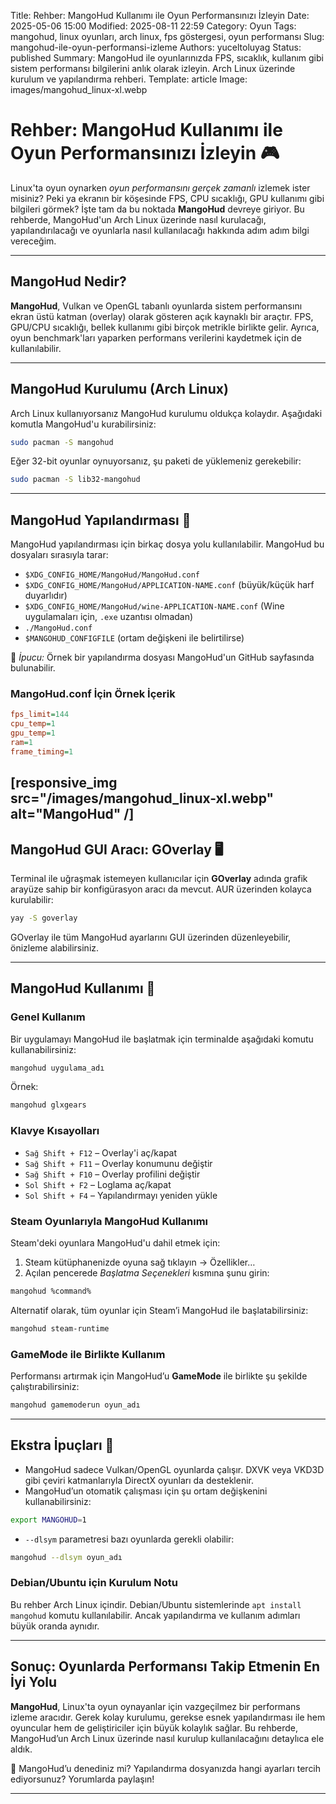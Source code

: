 Title: Rehber: MangoHud Kullanımı ile Oyun Performansınızı İzleyin
Date: 2025-05-06 15:00
Modified: 2025-08-11 22:59
Category: Oyun
Tags: mangohud, linux oyunları, arch linux, fps göstergesi, oyun performansı
Slug: mangohud-ile-oyun-performansi-izleme
Authors: yuceltoluyag
Status: published
Summary: MangoHud ile oyunlarınızda FPS, sıcaklık, kullanım gibi sistem performansı bilgilerini anlık olarak izleyin. Arch Linux üzerinde kurulum ve yapılandırma rehberi.
Template: article
Image: images/mangohud_linux-xl.webp

# Rehber: MangoHud Kullanımı ile Oyun Performansınızı İzleyin 🎮

Linux'ta oyun oynarken *oyun performansını gerçek zamanlı* izlemek ister misiniz? Peki ya ekranın bir köşesinde FPS, CPU sıcaklığı, GPU kullanımı gibi bilgileri görmek? İşte tam da bu noktada **MangoHud** devreye giriyor. Bu rehberde, MangoHud'un Arch Linux üzerinde nasıl kurulacağı, yapılandırılacağı ve oyunlarla nasıl kullanılacağı hakkında adım adım bilgi vereceğim.

---

## MangoHud Nedir?

**MangoHud**, Vulkan ve OpenGL tabanlı oyunlarda sistem performansını ekran üstü katman (overlay) olarak gösteren açık kaynaklı bir araçtır. FPS, GPU/CPU sıcaklığı, bellek kullanımı gibi birçok metrikle birlikte gelir. Ayrıca, oyun benchmark'ları yaparken performans verilerini kaydetmek için de kullanılabilir.

---

## MangoHud Kurulumu (Arch Linux)

Arch Linux kullanıyorsanız MangoHud kurulumu oldukça kolaydır. Aşağıdaki komutla MangoHud'u kurabilirsiniz:


```bash
sudo pacman -S mangohud
```

Eğer 32-bit oyunlar oynuyorsanız, şu paketi de yüklemeniz gerekebilir:

```bash
sudo pacman -S lib32-mangohud
```

---

## MangoHud Yapılandırması 📁

MangoHud yapılandırması için birkaç dosya yolu kullanılabilir. MangoHud bu dosyaları sırasıyla tarar:

* `$XDG_CONFIG_HOME/MangoHud/MangoHud.conf`
* `$XDG_CONFIG_HOME/MangoHud/APPLICATION-NAME.conf` (büyük/küçük harf duyarlıdır)
* `$XDG_CONFIG_HOME/MangoHud/wine-APPLICATION-NAME.conf` (Wine uygulamaları için, `.exe` uzantısı olmadan)
* `./MangoHud.conf`
* `$MANGOHUD_CONFIGFILE` (ortam değişkeni ile belirtilirse)

📝 *İpucu:* Örnek bir yapılandırma dosyası MangoHud'un GitHub sayfasında bulunabilir.

### MangoHud.conf İçin Örnek İçerik

```ini
fps_limit=144
cpu_temp=1
gpu_temp=1
ram=1
frame_timing=1
```

[responsive_img src="/images/mangohud_linux-xl.webp" alt="MangoHud" /]
---

## MangoHud GUI Aracı: GOverlay 🖥️

Terminal ile uğraşmak istemeyen kullanıcılar için **GOverlay** adında grafik arayüze sahip bir konfigürasyon aracı da mevcut. AUR üzerinden kolayca kurulabilir:

```bash
yay -S goverlay
```

GOverlay ile tüm MangoHud ayarlarını GUI üzerinden düzenleyebilir, önizleme alabilirsiniz.

---

## MangoHud Kullanımı 🚀

### Genel Kullanım

Bir uygulamayı MangoHud ile başlatmak için terminalde aşağıdaki komutu kullanabilirsiniz:

```bash
mangohud uygulama_adı
```

Örnek:

```bash
mangohud glxgears
```

### Klavye Kısayolları

* `Sağ Shift + F12` – Overlay'i aç/kapat
* `Sağ Shift + F11` – Overlay konumunu değiştir
* `Sağ Shift + F10` – Overlay profilini değiştir
* `Sol Shift + F2` – Loglama aç/kapat
* `Sol Shift + F4` – Yapılandırmayı yeniden yükle

### Steam Oyunlarıyla MangoHud Kullanımı

Steam'deki oyunlara MangoHud'u dahil etmek için:

1. Steam kütüphanenizde oyuna sağ tıklayın → Özellikler…
2. Açılan pencerede *Başlatma Seçenekleri* kısmına şunu girin:

```bash
mangohud %command%
```

Alternatif olarak, tüm oyunlar için Steam’i MangoHud ile başlatabilirsiniz:

```bash
mangohud steam-runtime
```

### GameMode ile Birlikte Kullanım

Performansı artırmak için MangoHud’u **GameMode** ile birlikte şu şekilde çalıştırabilirsiniz:

```bash
mangohud gamemoderun oyun_adı
```

---

## Ekstra İpuçları 🧠

* MangoHud sadece Vulkan/OpenGL oyunlarda çalışır. DXVK veya VKD3D gibi çeviri katmanlarıyla DirectX oyunları da desteklenir.
* MangoHud’un otomatik çalışması için şu ortam değişkenini kullanabilirsiniz:

```bash
export MANGOHUD=1
```

* `--dlsym` parametresi bazı oyunlarda gerekli olabilir:

```bash
mangohud --dlsym oyun_adı
```

### Debian/Ubuntu için Kurulum Notu

Bu rehber Arch Linux içindir. Debian/Ubuntu sistemlerinde `apt install mangohud` komutu kullanılabilir. Ancak yapılandırma ve kullanım adımları büyük oranda aynıdır.

---

## Sonuç: Oyunlarda Performansı Takip Etmenin En İyi Yolu

**MangoHud**, Linux'ta oyun oynayanlar için vazgeçilmez bir performans izleme aracıdır. Gerek kolay kurulumu, gerekse esnek yapılandırması ile hem oyuncular hem de geliştiriciler için büyük kolaylık sağlar. Bu rehberde, MangoHud’un Arch Linux üzerinde nasıl kurulup kullanılacağını detaylıca ele aldık.

🎯 MangoHud’u denediniz mi? Yapılandırma dosyanızda hangi ayarları tercih ediyorsunuz? Yorumlarda paylaşın!

<script type="module" src="https://cdn.jsdelivr.net/npm/@justinribeiro/lite-youtube@1/lite-youtube.min.js"></script>

<lite-youtube videoid="foUosbS6p_A"></lite-youtube>

---

